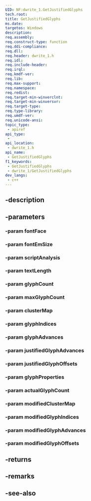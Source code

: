 ```yaml
---
UID: NF:dwrite_1.GetJustifiedGlyphs
tech.root: 
title: GetJustifiedGlyphs
ms.date: 
targetos: Windows
description: 
req.assembly: 
req.construct-type: function
req.ddi-compliance: 
req.dll: 
req.header: dwrite_1.h
req.idl: 
req.include-header: 
req.irql: 
req.kmdf-ver: 
req.lib: 
req.max-support: 
req.namespace: 
req.redist: 
req.target-min-winverclnt: 
req.target-min-winversvr: 
req.target-type: 
req.type-library: 
req.umdf-ver: 
req.unicode-ansi: 
topic_type:
 - apiref
api_type:
 - 
api_location:
 - dwrite_1.h
api_name:
 - GetJustifiedGlyphs
f1_keywords:
 - GetJustifiedGlyphs
 - dwrite_1/GetJustifiedGlyphs
dev_langs:
 - c++
---
```


## -description

## -parameters

### -param fontFace

### -param fontEmSize

### -param scriptAnalysis

### -param textLength

### -param glyphCount

### -param maxGlyphCount

### -param clusterMap

### -param glyphIndices

### -param glyphAdvances

### -param justifiedGlyphAdvances

### -param justifiedGlyphOffsets

### -param glyphProperties

### -param actualGlyphCount

### -param modifiedClusterMap

### -param modifiedGlyphIndices

### -param modifiedGlyphAdvances

### -param modifiedGlyphOffsets

## -returns

## -remarks

## -see-also

